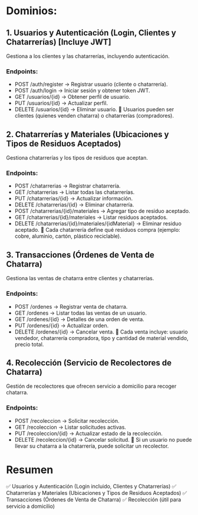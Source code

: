 # Dominios:
## 1. Usuarios y Autenticación (Login, Clientes y Chatarrerías) [Incluye JWT]
Gestiona a los clientes y las chatarrerías, incluyendo autenticación.

### Endpoints:

- POST /auth/register → Registrar usuario (cliente o chatarrería).
- POST /auth/login → Iniciar sesión y obtener token JWT.
- GET /usuarios/{id} → Obtener perfil de usuario.
- PUT /usuarios/{id} → Actualizar perfil.
- DELETE /usuarios/{id} → Eliminar usuario.
📌 Usuarios pueden ser clientes (quienes venden chatarra) o chatarrerías (compradores).

## 2. Chatarrerías y Materiales (Ubicaciones y Tipos de Residuos Aceptados)
Gestiona chatarrerías y los tipos de residuos que aceptan.

### Endpoints:

- POST /chatarrerias → Registrar chatarrería.
- GET /chatarrerias → Listar todas las chatarrerías.
- PUT /chatarrerias/{id} → Actualizar información.
- DELETE /chatarrerias/{id} → Eliminar chatarrería.
- POST /chatarrerias/{id}/materiales → Agregar tipo de residuo aceptado.
- GET /chatarrerias/{id}/materiales → Listar residuos aceptados.
- DELETE /chatarrerias/{id}/materiales/{idMaterial} → Eliminar residuo aceptado.
📌 Cada chatarrería define qué residuos compra (ejemplo: cobre, aluminio, cartón, plástico reciclable).

## 3. Transacciones (Órdenes de Venta de Chatarra)
Gestiona las ventas de chatarra entre clientes y chatarrerías.

### Endpoints:

- POST /ordenes → Registrar venta de chatarra.
- GET /ordenes → Listar todas las ventas de un usuario.
- GET /ordenes/{id} → Detalles de una orden de venta.
- PUT /ordenes/{id} → Actualizar orden.
- DELETE /ordenes/{id} → Cancelar venta.
📌 Cada venta incluye: usuario vendedor, chatarrería compradora, tipo y cantidad de material vendido, precio total.

## 4. Recolección (Servicio de Recolectores de Chatarra) 
Gestión de recolectores que ofrecen servicio a domicilio para recoger chatarra.

### Endpoints:

- POST /recoleccion → Solicitar recolección.
- GET /recoleccion → Listar solicitudes activas.
- PUT /recoleccion/{id} → Actualizar estado de la recolección.
- DELETE /recoleccion/{id} → Cancelar solicitud.
📌 Si un usuario no puede llevar su chatarra a la chatarrería, puede solicitar un recolector.

# Resumen
✅ Usuarios y Autenticación (Login incluido, Clientes y Chatarrerías)
✅ Chatarrerías y Materiales (Ubicaciones y Tipos de Residuos Aceptados)
✅ Transacciones (Órdenes de Venta de Chatarra)
✅ Recolección (útil para servicio a domicilio)
